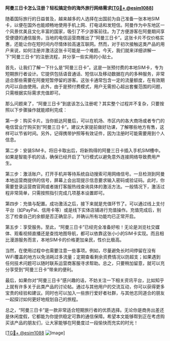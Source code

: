 **阿曼三日卡怎么注册？轻松搞定你的海外旅行网络需求[[TG💪+ @esim1088](https://t.me/s/esim1088)]**

随着国际旅行的日益普及，越来越多的人选择在出国前为自己准备一张本地SIM卡，以便在国外也能顺畅地使用手机上网、打电话和发短信。阿曼作为中东地区一个风景优美且文化丰富的国家，吸引了不少游客前往。为了方便游客在阿曼期间享受便捷的通信服务，当地的电信运营商推出了“阿曼三日卡”。这张卡片不仅价格实惠，还能让你在短时间内尽情体验高速互联网。然而，对于初次接触这类产品的用户来说，如何注册并激活这张卡可能是一个难题。今天，我们就来详细讲解一下“阿曼三日卡”的注册流程，并分享一些实用的小贴士。

首先，让我们了解一下什么是“阿曼三日卡”。这是一张预付费的本地SIM卡，专为短期旅行者设计。它提供包括语音通话、短信以及移动数据在内的多种服务，非常适合那些需要在阿曼短暂停留的游客。这张卡通常包含一定的流量额度，在有效期内可以自由使用。此外，由于是预付费模式，用户无需担心超出套餐范围的问题，只需根据实际需求充值即可。

那么问题来了，“阿曼三日卡”到底该怎么注册呢？其实整个过程并不复杂，只要按照以下步骤操作就能顺利完成：

第一步：购买卡片。当你抵达阿曼后，可以在机场、市区内的各大商场或者专门的电信营业厅购买到“阿曼三日卡”。建议大家提前做好功课，了解哪些地方有售，这样可以节省时间。另外，记得携带护照等有效证件，因为注册时可能需要用到个人信息。

第二步：安装SIM卡。将旧卡取出后，将新购得的阿曼三日卡插入手机SIM槽中。如果是智能手机的话，确保已经开启了飞行模式以避免意外连接网络导致费用产生。

第三步：激活账户。打开手机并等待系统自动搜索可用网络信号。一旦检测到阿曼本地运营商提供的信号，屏幕上会出现提示信息要求输入密码或验证码。此时，你需要登录运营商官网或者拨打客服热线查询具体的激活方法。一般情况下，激活过程非常简单，只需按照指引完成几项基本设置即可。

第四步：充值与配置。成功激活之后，接下来就是充值环节了。可以通过线上支付平台（如PayPal、信用卡等）或是线下实体店铺进行充值操作。充值完成后，别忘了检查自己的余额是否正确显示，并确认所有功能均已正常开启。

第五步：享受服务。至此，“阿曼三日卡”已经完全准备好啦！无论是浏览社交媒体、观看视频直播还是查找地图导航，都可以依靠这张小小的SIM卡实现。而且相比漫游服务而言，本地SIM卡的价格更加亲民，性价比极高。

当然，在使用过程中也需要注意一些事项。例如，尽量避免长时间停留在没有WiFi覆盖的地方以免消耗过多流量；定期查看剩余资费情况以防超支；如果遇到任何技术问题可以随时联系运营商客服寻求帮助。总之，只要稍加留意，就可以充分享受到“阿曼三日卡”带来的便利。

最后，如果你对“阿曼三日卡”感兴趣的话，不妨关注一下相关资讯平台，比如知乎上就有许多关于此类产品的讨论帖。通过与其他用户的交流互动，你可以获得更多宝贵的经验和建议。同时也可以加入一些旅行爱好者社群，与其他志同道合的朋友一起探讨如何更好地规划自己的旅程。

总之，“阿曼三日卡”是一款非常适合短期旅行者的优质选择。无论你是商务出差还是休闲度假，它都能为你提供稳定可靠的通信保障。希望本文能够帮到正在考虑购买该产品的朋友们，让大家能够在阿曼度过一段愉快而充实的时光！

[[TG💪+ @esim1088](https://t.me/s/esim1088) ![Image](https://i.postimg.cc/4NQfJmqS/Snipaste-2025-05-13-00-14-12.png)]